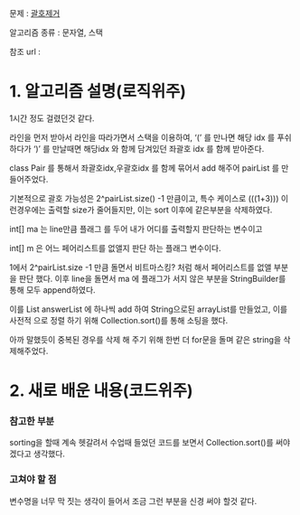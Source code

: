 문제 : [괄호제거]([url](https://www.acmicpc.net/problem/2800))

알고리즘 종류 : 문자열, 스택

참조 url :

# 1. 알고리즘 설명(로직위주)

1시간 정도 걸렸던것 같다. 

라인을 먼저 받아서 라인을 따라가면서 스택을 이용하여, ‘(’ 를 만나면 해당 idx 를 푸쉬하다가 ‘)’ 를 만날때면 해당idx 와 함께 담겨있던 좌괄호 idx 를 함께 받아준다.

class Pair 를 통해서 좌괄호idx,우괄호idx 를 함께 묶어서 add 해주어 pairList 를 만들어주었다.

기본적으로 괄호 가능성은 2^pairList.size() -1 만큼이고, 특수 케이스로 (((1+3))) 이런경우에는 출력할 size가 줄어들지만, 이는 sort 이후에 같은부분을 삭제하였다.

int[] ma 는 line만큼 플래그 를 두어 내가 어디를 출력할지 판단하는 변수이고

int[] m 은 어느 페어리스트를 없앨지 판단 하는 플래그 변수이다. 

1에서 2^pairList.size -1 만큼 돌면서 비트마스킹? 처럼 해서 페어리스트를 없앨 부분을 판단 했다. 이후 line을 돌면서 ma 에 플래그가 서지 않은 부분을 StringBuilder를 통해 모두 append하였다.

이를  List answerList 에 하나씩 add 하여 String으로된 arrayList를 만들었고, 이를 사전적 으로 정렬 하기 위해  Collection.sort()를 통해 소팅을 했다.

아까 말했듯이 중복된 경우를 삭제 해 주기 위해 한번 더 for문을 돌며 같은 string을 삭제해주었다.

# 2. 새로 배운 내용(코드위주)

### 참고한 부분

sorting을 할때 계속 헷갈려서 수업때 들었던 코드를 보면서 Collection.sort()를 써야겠다고 생각했다.

### 고쳐야 할 점

변수명을 너무 막 짓는 생각이 들어서 조금 그런 부분을 신경 써야 할것 같다.
